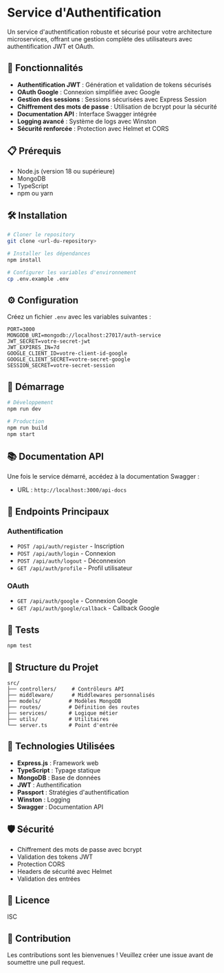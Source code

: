 # Service d'Authentification

Un service d'authentification robuste et sécurisé pour votre architecture microservices, offrant une gestion complète des utilisateurs avec authentification JWT et OAuth.

## 🚀 Fonctionnalités

- **Authentification JWT** : Génération et validation de tokens sécurisés
- **OAuth Google** : Connexion simplifiée avec Google
- **Gestion des sessions** : Sessions sécurisées avec Express Session
- **Chiffrement des mots de passe** : Utilisation de bcrypt pour la sécurité
- **Documentation API** : Interface Swagger intégrée
- **Logging avancé** : Système de logs avec Winston
- **Sécurité renforcée** : Protection avec Helmet et CORS

## 📋 Prérequis

- Node.js (version 18 ou supérieure)
- MongoDB
- TypeScript
- npm ou yarn

## 🛠️ Installation

```bash
# Cloner le repository
git clone <url-du-repository>

# Installer les dépendances
npm install

# Configurer les variables d'environnement
cp .env.example .env
```

## ⚙️ Configuration

Créez un fichier `.env` avec les variables suivantes :

```env
PORT=3000
MONGODB_URI=mongodb://localhost:27017/auth-service
JWT_SECRET=votre-secret-jwt
JWT_EXPIRES_IN=7d
GOOGLE_CLIENT_ID=votre-client-id-google
GOOGLE_CLIENT_SECRET=votre-secret-google
SESSION_SECRET=votre-secret-session
```

## 🚀 Démarrage

```bash
# Développement
npm run dev

# Production
npm run build
npm start
```

## 📚 Documentation API

Une fois le service démarré, accédez à la documentation Swagger :

- URL : `http://localhost:3000/api-docs`

## 🔐 Endpoints Principaux

### Authentification

- `POST /api/auth/register` - Inscription
- `POST /api/auth/login` - Connexion
- `POST /api/auth/logout` - Déconnexion
- `GET /api/auth/profile` - Profil utilisateur

### OAuth

- `GET /api/auth/google` - Connexion Google
- `GET /api/auth/google/callback` - Callback Google

## 🧪 Tests

```bash
npm test
```

## 📁 Structure du Projet

```
src/
├── controllers/     # Contrôleurs API
├── middleware/      # Middlewares personnalisés
├── models/         # Modèles MongoDB
├── routes/         # Définition des routes
├── services/       # Logique métier
├── utils/          # Utilitaires
└── server.ts       # Point d'entrée
```

## 🔧 Technologies Utilisées

- **Express.js** : Framework web
- **TypeScript** : Typage statique
- **MongoDB** : Base de données
- **JWT** : Authentification
- **Passport** : Stratégies d'authentification
- **Winston** : Logging
- **Swagger** : Documentation API

## 🛡️ Sécurité

- Chiffrement des mots de passe avec bcrypt
- Validation des tokens JWT
- Protection CORS
- Headers de sécurité avec Helmet
- Validation des entrées

## 📝 Licence

ISC

## 🤝 Contribution

Les contributions sont les bienvenues ! Veuillez créer une issue avant de soumettre une pull request.
